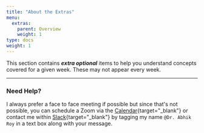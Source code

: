 ```yaml
---
title: "About the Extras"
menu:
  extras:
    parent: Overview
    weight: 1
type: docs
weight: 1
---
```


This section contains ***extra optional*** items to help you understand concepts covered for a given week. These may not appear every week.

<hr />

### Need Help?
I always prefer a face to face meeting if possible but since that's not possible, you can schedule a Zoom via the [Calendar](https://calendly.com/nopiecharts){target="_blank"} or contact me within [Slack](https://2021edp613.slack.com){target="_blank"} by tagging my name `@Dr. Abhik Roy` in a text box along with your message.
